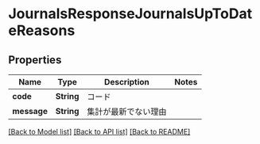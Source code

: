 # JournalsResponseJournalsUpToDateReasons

## Properties

Name | Type | Description | Notes
------------ | ------------- | ------------- | -------------
**code** | **String** | コード | 
**message** | **String** | 集計が最新でない理由 | 

[[Back to Model list]](../README.md#documentation-for-models) [[Back to API list]](../README.md#documentation-for-api-endpoints) [[Back to README]](../README.md)


